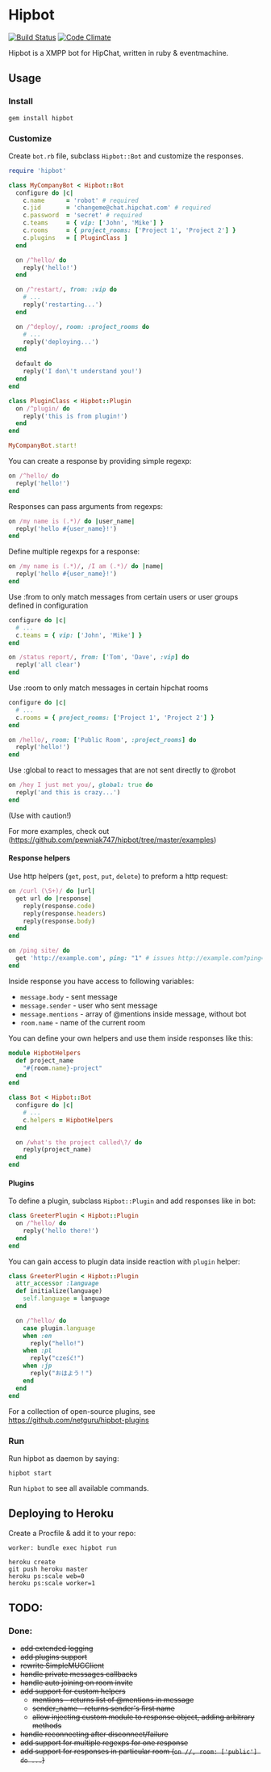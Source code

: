 # Hipbot

[![Build Status](https://secure.travis-ci.org/pewniak747/hipbot.png?branch=master)](http://travis-ci.org/pewniak747/hipbot)
[![Code Climate](https://codeclimate.com/github/pewniak747/hipbot.png)](https://codeclimate.com/github/pewniak747/hipbot)

Hipbot is a XMPP bot for HipChat, written in ruby & eventmachine.

## Usage

### Install

```
gem install hipbot
```

### Customize

Create `bot.rb` file, subclass `Hipbot::Bot` and customize the responses.

``` ruby
require 'hipbot'

class MyCompanyBot < Hipbot::Bot
  configure do |c|
    c.name      = 'robot' # required
    c.jid       = 'changeme@chat.hipchat.com' # required
    c.password  = 'secret' # required
    c.teams     = { vip: ['John', 'Mike'] }
    c.rooms     = { project_rooms: ['Project 1', 'Project 2'] }
    c.plugins   = [ PluginClass ]
  end

  on /^hello/ do
    reply('hello!')
  end

  on /^restart/, from: :vip do
    # ...
    reply('restarting...')
  end

  on /^deploy/, room: :project_rooms do
    # ...
    reply('deploying...')
  end

  default do
    reply('I don\'t understand you!')
  end
end

class PluginClass < Hipbot::Plugin
  on /^plugin/ do
    reply('this is from plugin!')
  end
end

MyCompanyBot.start!
```

You can create a response by providing simple regexp:

``` ruby
on /^hello/ do
  reply('hello!')
end
```

Responses can pass arguments from regexps:

``` ruby
on /my name is (.*)/ do |user_name|
  reply('hello #{user_name}!')
end
```

Define multiple regexps for a response:

``` ruby
on /my name is (.*)/, /I am (.*)/ do |name|
  reply('hello #{user_name}!')
end
```

Use :from to only match messages from certain users or user groups defined in configuration

``` ruby
configure do |c|
  # ...
  c.teams = { vip: ['John', 'Mike'] }
end

on /status report/, from: ['Tom', 'Dave', :vip] do
  reply('all clear')
end
```

Use :room to only match messages in certain hipchat rooms

``` ruby
configure do |c|
  # ...
  c.rooms = { project_rooms: ['Project 1', 'Project 2'] }
end

on /hello/, room: ['Public Room', :project_rooms] do
  reply('hello!')
end
```

Use :global to react to messages that are not sent directly to @robot

``` ruby
on /hey I just met you/, global: true do
  reply('and this is crazy...')
end
```

(Use with caution!)

For more examples, check out (https://github.com/pewniak747/hipbot/tree/master/examples)

#### Response helpers

Use http helpers (`get`, `post`, `put`, `delete`) to preform a http request:

``` ruby
on /curl (\S+)/ do |url|
  get url do |response|
    reply(response.code)
    reply(response.headers)
    reply(response.body)
  end
end
```

``` ruby
on /ping site/ do
  get 'http://example.com', ping: "1" # issues http://example.com?ping=1
end
```

Inside response you have access to following variables:

* `message.body` - sent message
* `message.sender` - user who sent message
* `message.mentions` - array of @mentions inside message, without bot
* `room.name` - name of the current room

You can define your own helpers and use them inside responses like this:

``` ruby
module HipbotHelpers
  def project_name
    "#{room.name}-project"
  end
end

class Bot < Hipbot::Bot
  configure do |c|
    # ...
    c.helpers = HipbotHelpers
  end

  on /what's the project called\?/ do
    reply(project_name)
  end
end
```

#### Plugins

To define a plugin, subclass `Hipbot::Plugin` and add responses like in bot:

``` ruby
class GreeterPlugin < Hipbot::Plugin
  on /^hello/ do
    reply('hello there!')
  end
end
```

You can gain access to plugin data inside reaction with `plugin` helper:

``` ruby
class GreeterPlugin < Hipbot::Plugin
  attr_accessor :language
  def initialize(language)
    self.language = language
  end

  on /^hello/ do
    case plugin.language
    when :en
      reply("hello!")
    when :pl
      reply("cześć!")
    when :jp
      reply("おはよう！")
    end
  end
end
```

For a collection of open-source plugins, see https://github.com/netguru/hipbot-plugins

### Run

Run hipbot as daemon by saying:

```
hipbot start
```

Run `hipbot` to see all available commands.

## Deploying to Heroku

Create a Procfile & add it to your repo:

```
worker: bundle exec hipbot run
```

```
heroku create
git push heroku master
heroku ps:scale web=0
heroku ps:scale worker=1
```

## TODO:

### Done:

* ~~add extended logging~~
* ~~add plugins support~~
* ~~rewrite SimpleMUCClient~~
* ~~handle private messages callbacks~~
* ~~handle auto joining on room invite~~
* ~~add support for custom helpers~~
  * ~~mentions - returns list of @mentions in message~~
  * ~~sender_name - returns sender's first name~~
  * ~~allow injecting custom module to response object, adding arbitrary methods~~
* ~~handle reconnecting after disconnect/failure~~
* ~~add support for multiple regexps for one response~~
* ~~add support for responses in particular room (`on //, room: ['public'] do ...`)~~
